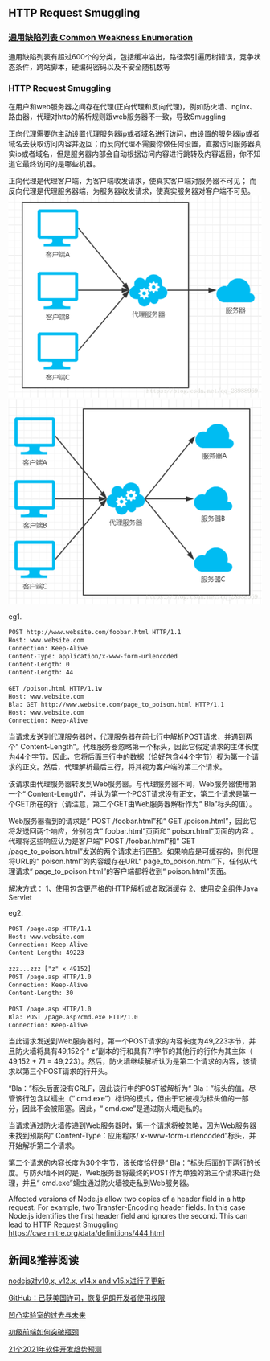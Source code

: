 ## HTTP Request Smuggling

### [通用缺陷列表 Common Weakness Enumeration](https://cwe.mitre.org/)

通用缺陷列表有超过600个的分类，包括缓冲溢出，路径索引遍历树错误，竞争状态条件，跨站脚本，硬编码密码以及不安全随机数等

### HTTP Request Smuggling

在用户和web服务器之间存在代理(正向代理和反向代理)，例如防火墙、nginx、路由器，代理对http的解析规则跟web服务器不一致，导致Smuggling


正向代理需要你主动设置代理服务器ip或者域名进行访问，由设置的服务器ip或者域名去获取访问内容并返回；而反向代理不需要你做任何设置，直接访问服务器真实ip或者域名，但是服务器内部会自动根据访问内容进行跳转及内容返回，你不知道它最终访问的是哪些机器。

正向代理是代理客户端，为客户端收发请求，使真实客户端对服务器不可见；
而反向代理是代理服务器端，为服务器收发请求，使真实服务器对客户端不可见。
![image.png](/assets/正向代理.png)
![image.png](/assets/反向代理.png)



eg1.
```
POST http://www.website.com/foobar.html HTTP/1.1
Host: www.website.com
Connection: Keep-Alive
Content-Type: application/x-www-form-urlencoded
Content-Length: 0
Content-Length: 44

GET /poison.html HTTP/1.1w
Host: www.website.com
Bla: GET http://www.website.com/page_to_poison.html HTTP/1.1
Host: www.website.com
Connection: Keep-Alive
```

当请求发送到代理服务器时，代理服务器在前七行中解析POST请求，并遇到两个“ Content-Length”。代理服务器忽略第一个标头，因此它假定请求的主体长度为44个字节。因此，它将后面三行中的数据（恰好包含44个字节）视为第一个请求的正文。然后，代理解析最后三行，将其视为客户端的第二个请求。

该请求由代理服务器转发到Web服务器。与代理服务器不同，Web服务器使用第一个“ Content-Length”，并认为第一个POST请求没有正文，第二个请求是第一个GET所在的行（请注意，第二个GET由Web服务器解析作为“ Bla”标头的值）。

Web服务器看到的请求是“ POST /foobar.html”和“ GET /poison.html”，因此它将发送回两个响应，分别包含“ foobar.html”页面和“ poison.html”页面的内容 。代理将这些响应认为是客户端“ POST /foobar.html”和“ GET /page_to_poison.html”发送的两个请求进行匹配。如果响应是可缓存的，则代理将URL的“ poison.html”的内容缓存在URL“ page_to_poison.html”下，任何从代理请求“ page_to_poison.html”的客户端都将收到“ poison.html”页面。

解决方式：
1、使用包含更严格的HTTP解析或者取消缓存
2、使用安全组件Java Servlet


eg2.
```
POST /page.asp HTTP/1.1
Host: www.website.com
Connection: Keep-Alive
Content-Length: 49223

zzz...zzz ["z" x 49152]
POST /page.asp HTTP/1.0
Connection: Keep-Alive
Content-Length: 30

POST /page.asp HTTP/1.0
Bla: POST /page.asp?cmd.exe HTTP/1.0
Connection: Keep-Alive
```

当此请求发送到Web服务器时，第一个POST请求的内容长度为49,223字节，并且防火墙将具有49,152个“ z”副本的行和具有71字节的其他行的行作为其主体（ 49,152 + 71 = 49,223）。然后，防火墙继续解析认为是第二个请求的内容，该请求以第三个POST请求的行开头。

“Bla：”标头后面没有CRLF，因此该行中的POST被解析为“ Bla：”标头的值。尽管该行包含以蠕虫（“ cmd.exe”）标识的模式，但由于它被视为标头值的一部分，因此不会被阻塞。因此，“ cmd.exe”是通过防火墙走私的。

当请求通过防火墙传递到Web服务器时，第一个请求将被忽略，因为Web服务器未找到预期的“ Content-Type：应用程序/ x-www-form-urlencoded”标头，并开始解析第二个请求。

第二个请求的内容长度为30个字节，该长度恰好是“ Bla：”标头后面的下两行的长度。与防火墙不同的是，Web服务器将最终的POST作为单独的第三个请求进行处理，并且“ cmd.exe”蠕虫通过防火墙被走私到Web服务器。


Affected versions of Node.js allow two copies of a header field in a http request. For example, two Transfer-Encoding header fields. In this case Node.js identifies the first header field and ignores the second. This can lead to HTTP Request Smuggling
https://cwe.mitre.org/data/definitions/444.html


## 新闻&推荐阅读
[nodejs对v10,x, v12.x, v14.x and v15.x进行了更新](https://nodejs.org/en/blog/vulnerability/january-2021-security-releases/)

[GitHub：已获美国许可，恢复伊朗开发者使用权限](https://www.oschina.net/news/125752/github-iran-block)

[凹凸实验室的过去与未来](https://aotu.io/notes/2020/12/24/aotu-5-year/)

[初级前端如何突破瓶颈](https://mp.weixin.qq.com/s/4x1jp0gNZoCcXmLVA5hGLw)

[21个2021年软件开发趋势预测](https://www.infoq.cn/article/eigrrdrirOYlwJOfIcRt)

